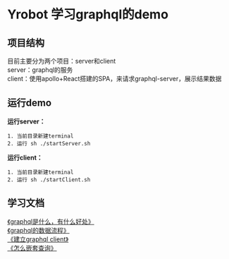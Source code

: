 # Yrobot 学习graphql的demo  
## 项目结构  
目前主要分为两个项目：server和client     
server：graphql的服务   
client：使用apollo+React搭建的SPA，来请求graphql-server，展示结果数据  
## 运行demo
__运行server：__  
```
1. 当前目录新建terminal
2. 运行 sh ./startServer.sh
```
__运行client：__  
```
1. 当前目录新建terminal
2. 运行 sh ./startClient.sh
```
## 学习文档  
[《graphql是什么，有什么好处》](http://note.youdao.com/noteshare?id=d9ffae738643f12ad20e1ef0b6fd4b93)  
[《graphql的数据流程》](http://note.youdao.com/noteshare?id=4d3b23b9539636ea4d795867ae42707e)  
[《建立graphql client》](http://note.youdao.com/noteshare?id=d11611e4a5bc41189d304d2b60f7c2dd)  
[《怎么嵌套查询》](http://note.youdao.com/noteshare?id=3e7cb83e894ef368748e25d78130d42e)  
